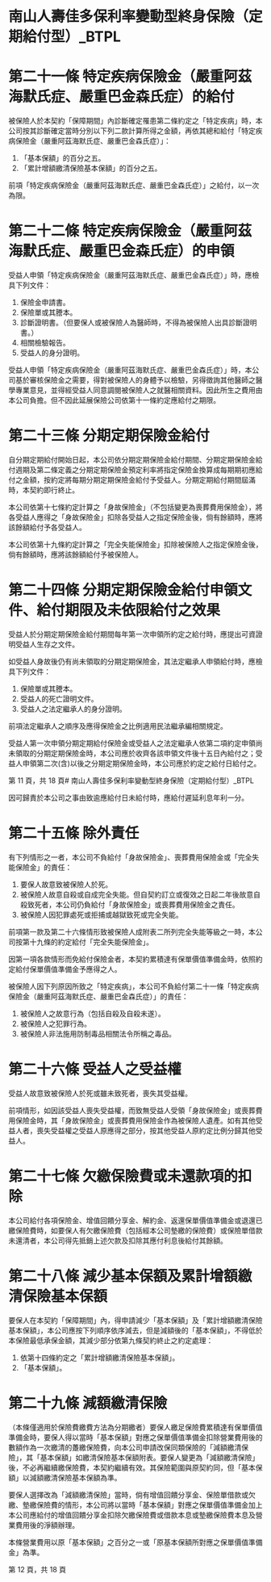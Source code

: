 # 南山人壽佳多保利率變動型終身保險（定期給付型）_BTPL

# 第二十一條   特定疾病保險金（嚴重阿茲海默氏症、嚴重巴金森氏症）的給付

被保險人於本契約「保障期間」內診斷確定罹患第二條約定之「特定疾病」時，本公司按其診斷確定當時分別以下列二款計算所得之金額，再依其總和給付「特定疾病保險金（嚴重阿茲海默氏症、嚴重巴金森氏症）」：

1. 「基本保額」的百分之五。
2. 「累計增額繳清保險基本保額」的百分之五。

前項「特定疾病保險金（嚴重阿茲海默氏症、嚴重巴金森氏症）」之給付，以一次為限。

# 第二十二條   特定疾病保險金（嚴重阿茲海默氏症、嚴重巴金森氏症）的申領

受益人申領「特定疾病保險金（嚴重阿茲海默氏症、嚴重巴金森氏症）」時，應檢具下列文件：

1. 保險金申請書。
2. 保險單或其謄本。
3. 診斷證明書。（但要保人或被保險人為醫師時，不得為被保險人出具診斷證明書。）
4. 相關檢驗報告。
5. 受益人的身分證明。

受益人申領「特定疾病保險金（嚴重阿茲海默氏症、嚴重巴金森氏症）」時，本公司基於審核保險金之需要，得對被保險人的身體予以檢驗，另得徵詢其他醫師之醫學專業意見，並得經受益人同意調閱被保險人之就醫相關資料。因此所生之費用由本公司負擔。但不因此延展保險公司依第十一條約定應給付之期限。

# 第二十三條   分期定期保險金給付

自分期定期給付開始日起，本公司依分期定期保險金給付期間、分期定期保險金給付週期及第二條定義之分期定期保險金預定利率將指定保險金換算成每期期初應給付之金額，按約定將每期分期定期保險金給付予受益人。分期定期給付期間屆滿時，本契約即行終止。

本公司依第十七條約定計算之「身故保險金」（不包括變更為喪葬費用保險金），將各受益人應得之「身故保險金」扣除各受益人之指定保險金後，倘有餘額時，應將該餘額給付予各受益人。

本公司依第十九條約定計算之「完全失能保險金」扣除被保險人之指定保險金後，倘有餘額時，應將該餘額給付予被保險人。

# 第二十四條   分期定期保險金給付申領文件、給付期限及未依限給付之效果

受益人於分期定期保險金給付期間每年第一次申領所約定之給付時，應提出可資證明受益人生存之文件。

如受益人身故後仍有尚未領取的分期定期保險金，其法定繼承人申領給付時，應檢具下列文件：

1. 保險單或其謄本。
2. 受益人的死亡證明文件。
3. 受益人之法定繼承人的身分證明。

前項法定繼承人之順序及應得保險金之比例適用民法繼承編相關規定。

受益人第一次申領分期定期給付保險金或受益人之法定繼承人依第二項約定申領尚未領取的分期定期保險金時，本公司應於收齊各該申領文件後十五日內給付之；受益人申領第二次(含)以後之分期定期保險金時，本公司應於約定之給付日給付之。

第 11 頁，共 18 頁# 南山人壽佳多保利率變動型終身保險（定期給付型）_BTPL

因可歸責於本公司之事由致逾應給付日未給付時，應給付遲延利息年利一分。

# 第二十五條 除外責任

有下列情形之一者，本公司不負給付「身故保險金」、喪葬費用保險金或「完全失能保險金」的責任：

1. 要保人故意致被保險人於死。
2. 被保險人故意自殺或自成完全失能。但自契約訂立或復效之日起二年後故意自殺致死者，本公司仍負給付「身故保險金」或喪葬費用保險金之責任。
3. 被保險人因犯罪處死或拒捕或越獄致死或完全失能。

前項第一款及第二十六條情形致被保險人成附表二所列完全失能等級之一時，本公司按第十九條的約定給付「完全失能保險金」。

因第一項各款情形而免給付保險金者，本契約累積達有保單價值準備金時，依照約定給付保單價值準備金予應得之人。

被保險人因下列原因所致之「特定疾病」，本公司不負給付第二十一條「特定疾病保險金（嚴重阿茲海默氏症、嚴重巴金森氏症）」的責任：

1. 被保險人之故意行為（包括自殺及自殺未遂）。
2. 被保險人之犯罪行為。
3. 被保險人非法施用防制毒品相關法令所稱之毒品。

# 第二十六條 受益人之受益權

受益人故意致被保險人於死或雖未致死者，喪失其受益權。

前項情形，如因該受益人喪失受益權，而致無受益人受領「身故保險金」或喪葬費用保險金時，其「身故保險金」或喪葬費用保險金作為被保險人遺產。如有其他受益人者，喪失受益權之受益人原應得之部分，按其他受益人原約定比例分歸其他受益人。

# 第二十七條 欠繳保險費或未還款項的扣除

本公司給付各項保險金、增值回饋分享金、解約金、返還保單價值準備金或退還已繳保險費時，如要保人有欠繳保險費（包括經本公司墊繳的保險費）或保險單借款未還清者，本公司得先抵銷上述欠款及扣除其應付利息後給付其餘額。

# 第二十八條 減少基本保額及累計增額繳清保險基本保額

要保人在本契約「保障期間」內，得申請減少「基本保額」及「累計增額繳清保險基本保額」，本公司應按下列順序依序減去，但是減額後的「基本保額」，不得低於本保險最低承保金額，其減少部分依第九條契約終止之約定處理：

1. 依第十四條約定之「累計增額繳清保險基本保額」。
2. 「基本保額」。

# 第二十九條 減額繳清保險

（本條僅適用於保險費繳費方法為分期繳者）要保人繳足保險費累積達有保單價值準備金時，要保人得以當時「基本保額」對應之保單價值準備金扣除營業費用後的數額作為一次繳清的躉繳保險費，向本公司申請改保同類保險的「減額繳清保險」，其「基本保額」如繳清保險基本保額附表。要保人變更為「減額繳清保險」後，不必再繼續繳保險費，本契約繼續有效。其保險範圍與原契約同，但「基本保額」以減額繳清保險基本保額為準。

要保人選擇改為「減額繳清保險」當時，倘有增值回饋分享金、保險單借款或欠繳、墊繳保險費的情形，本公司將以當時「基本保額」對應之保單價值準備金加上本公司應給付的增值回饋分享金扣除欠繳保險費或借款本息或墊繳保險費本息及營業費用後的淨額辦理。

本條營業費用以原「基本保額」之百分之一或「原基本保額所對應之保單價值準備金」為準。

第 12 頁，共 18 頁